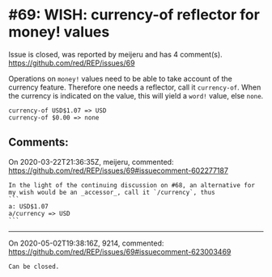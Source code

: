 
#69: WISH: currency-of reflector for money! values
================================================================================
Issue is closed, was reported by meijeru and has 4 comment(s).
<https://github.com/red/REP/issues/69>

Operations on `money!` values need to be able to take account of the currency feature. Therefore one needs a reflector, call it `currency-of`. When the currency is indicated on the value, this will yield a `word!` value, else `none`.
```
currency-of USD$1.07 => USD
currency-of $0.00 => none
```



Comments:
--------------------------------------------------------------------------------

On 2020-03-22T21:36:35Z, meijeru, commented:
<https://github.com/red/REP/issues/69#issuecomment-602277187>

    In the light of the continuing discussion on #68, an alternative for my wish would be an _accessor_, call it `/currency`, thus
    ```
    a: USD$1.07
    a/currency => USD
    ```

--------------------------------------------------------------------------------

On 2020-05-02T19:38:16Z, 9214, commented:
<https://github.com/red/REP/issues/69#issuecomment-623003469>

    Can be closed.

